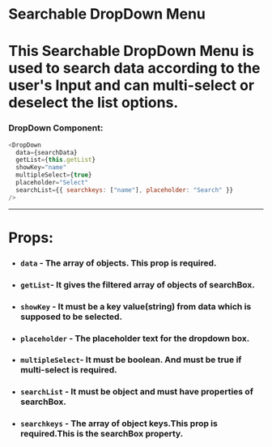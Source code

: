 # Searchable DropDown Menu

# This Searchable DropDown Menu is used to search data according to the user's Input and can multi-select or deselect the list options.

### DropDown Component:

```js
<DropDown
  data={searchData}
  getList={this.getList}
  showKey="name"
  multipleSelect={true}
  placeholder="Select"
  searchList={{ searchkeys: ["name"], placeholder: "Search" }}
/>
```

---

# Props:

- ### `data` - The array of objects. This prop is required.
- ### `getList`- It gives the filtered array of objects of searchBox.
- ### `showKey` - It must be a key value(string) from data which is supposed to be selected.
- ### `placeholder` - The placeholder text for the dropdown box.
- ### `multipleSelect`- It must be boolean. And must be true if multi-select is required.
- ### `searchList` - It must be object and must have properties of searchBox.
- ### `searchkeys` - The array of object keys.This prop is required.This is the searchBox property.
